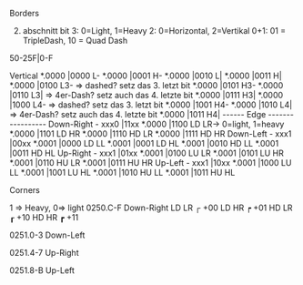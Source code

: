 Borders


2. abschnitt bit 
3: 0=Light, 1=Heavy
2: 0=Horizontal, 2=Vertikal
0+1: 01 = TripleDash, 10 = Quad Dash


50-25F|0-F

Vertical
*.0000 |0000    L-
*.0000 |0001    H-
*.0000 |0010    L|
*.0000 |0011    H|
*.0000 |0100    L3- => dashed? setz das 3. letzt bit
*.0000 |0101    H3-
*.0000 |0110    L3| => 4er-Dash? setz auch das 4. letzte bit
*.0000 |0111    H3|
*.0000 |1000    L4- => dashed? setz das 3. letzt bit
*.0000 |1001    H4-
*.0000 |1010    L4| => 4er-Dash? setz auch das 4. letzte bit
*.0000 |1011    H4|
------  Edge  -----------------
Down-Right - xxx0 |11xx
*.0000 |1100    LD LR-> 0=light, 1=heavy
*.0000 |1101    LD HR
*.0000 |1110    HD LR
*.0000 |1111    HD HR
Down-Left - xxx1 |00xx
*.0001 |0000    LD LL
*.0001 |0001    LD HL
*.0001 |0010    HD LL
*.0001 |0011    HD HL
Up-Right - xxx1 |01xx
*.0001 |0100    LU LR
*.0001 |0101    LU HR
*.0001 |0110    HU LR
*.0001 |0111    HU HR
Up-Left - xxx1 |10xx
*.0001 |1000    LU LL
*.0001 |1001    LU HL
*.0001 |1010    HU LL
*.0001 |1011    HU HL

Corners

1 => Heavy, 0=> light
0250.C-F    Down-Right
LD LR ┌     +00
LD HR ┍     +01
HD LR ┎     +10
HD HR ┏     +11

0251.0-3    Down-Left

0251.4-7    Up-Right

0251.8-B    Up-Left
